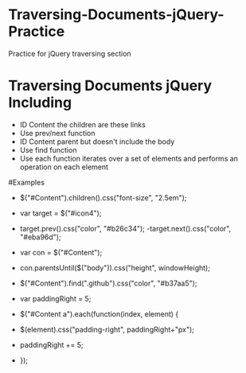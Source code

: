 # Traversing-Documents-jQuery-Practice
Practice for jQuery traversing section

# Traversing Documents jQuery Including

- ID Content the children are these links
- Use prev/next function
- ID Content parent but doesn't include the body
- Use find function
- Use each function iterates over a set of elements and performs an operation on each element 


#Examples

- $("#Content").children().css("font-size", "2.5em");

- var target = $("#icon4");
- target.prev().css("color", "#b26c34");
-target.next().css("color", "#eba96d");

- var con = $("#Content");
- con.parentsUntil($("body")).css("height", windowHeight);

- $("#Content").find(".github").css("color", "#b37aa5"); 

- var paddingRight = 5;
- $("#Content a").each(function(index, element) {
- $(element).css("padding-right", paddingRight+"px");
- paddingRight += 5;
- }); 
